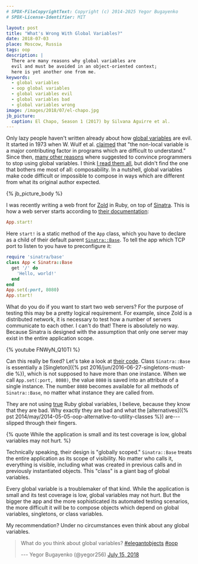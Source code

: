 ```yaml
---
# SPDX-FileCopyrightText: Copyright (c) 2014-2025 Yegor Bugayenko
# SPDX-License-Identifier: MIT

layout: post
title: "What's Wrong With Global Variables?"
date: 2018-07-03
place: Moscow, Russia
tags: oop
description: |
  There are many reasons why global variables are
  evil and must be avoided in an object-oriented context;
  here is yet another one from me.
keywords:
  - global variables
  - oop global variables
  - global variables evil
  - global variables bad
  - global variables wrong
image: /images/2018/07/el-chapo.jpg
jb_picture:
  caption: El Chapo, Season 1 (2017) by Silvana Aguirre et al.
---
```


Only lazy people haven't written already about how [global variables](https://en.wikipedia.org/wiki/Global_variable)
are evil. It started in 1973 when W.&nbsp;Wulf et al. [claimed](https://dl.acm.org/citation.cfm?id=953355) that
"the non-local variable is a major contributing factor in programs
which are difficult to understand." Since then, [many other reasons](http://wiki.c2.com/?GlobalVariablesAreBad)
where suggested to convince programmers to stop using global variables.
I think [I read them all](https://softwareengineering.stackexchange.com/questions/148108/why-is-global-state-so-evil),
but didn't find the one that bothers me most of all: composability.
In a nutshell, global variables make code difficult or impossible to compose
in ways which are different from what its original author expected.

<!--more-->

{% jb_picture_body %}

I was recently writing a web front for [Zold](https://www.zold.io) in Ruby,
on top of [Sinatra](http://sinatrarb.com/).
This is how a web server starts according to [their documentation](http://sinatrarb.com/intro.html):

```ruby
App.start!
```

Here `start!` is a static method of the `App` class, which you have to declare
as a child of their default parent
[`Sinatra::Base`](https://github.com/sinatra/sinatra/blob/v2.0.3/lib/sinatra/base.rb#L893-L1896).
To tell the app which TCP port to listen to you have to preconfigure it:

```ruby
require 'sinatra/base'
class App < Sinatra::Base
  get '/' do
    'Hello, world!'
  end
end
App.set(:port, 8080)
App.start!
```

What do you do if you want to start two web servers?
For the purpose of testing this may be a pretty logical requirement.
For example, since Zold is a distributed network,
it is necessary to test how a number of servers communicate to each other.
I can't do that! There is absolutely no way.
Because Sinatra is designed with the assumption that only one server may exist in the entire application scope.

{% youtube FNWyN_Q10TI %}

Can this really be fixed? Let's take a look at [their code](https://github.com/sinatra/sinatra/).
Class `Sinatra::Base` is essentially a [Singleton]({% pst 2016/jun/2016-06-27-singletons-must-die %}),
which is not supposed to have more than one instance.
When we call `App.set(:port, 8080)`, the value `8080` is saved into an attribute of a single instance.
The number `8080` becomes available for all methods of `Sinatra::Base`, no matter what instance
they are called from.

They are not using [true](https://ruby-doc.org/docs/ruby-doc-bundle/UsersGuide/rg/globalvars.html)
Ruby global variables, I believe, because they know that they are bad.
Why exactly they are bad and what the
[alternatives]({% pst 2014/may/2014-05-05-oop-alternative-to-utility-classes %}) are---slipped through their fingers.

{% quote While the application is small and its test coverage is low, global variables may not hurt. %}

Technically speaking, their design is "globally scoped."
`Sinatra::Base` treats the entire application as its scope of visibility.
No matter who calls it, everything is visible, including what was created
in previous calls and in previously instantiated objects.
This "class" is a giant bag of global variables.

Every global variable is a troublemaker of that kind.
While the application is small and its test coverage is low, global variables may not hurt.
But the bigger the app and the more sophisticated its automated testing scenarios,
the more difficult it will be to compose objects which depend on global variables,
singletons, or class variables.

My recommendation? Under no circumstances even think about any global variables.

<blockquote class="twitter-tweet" data-lang="en"><p lang="en" dir="ltr">What do you think about global variables? <a href="https://twitter.com/hashtag/elegantobjects?src=hash&amp;ref_src=twsrc%5Etfw">#elegantobjects</a> <a href="https://twitter.com/hashtag/oop?src=hash&amp;ref_src=twsrc%5Etfw">#oop</a></p>--- Yegor Bugayenko (@yegor256) <a href="https://twitter.com/yegor256/status/1018400337324118016?ref_src=twsrc%5Etfw">July 15, 2018</a></blockquote>
<script async src="https://platform.twitter.com/widgets.js" charset="utf-8"></script>
